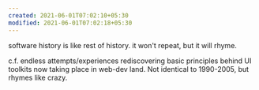 ```yaml
---
created: 2021-06-01T07:02:10+05:30
modified: 2021-06-01T07:02:18+05:30
---
```


software history is like rest of history. it won't repeat, but it will rhyme.

c.f. endless attempts/experiences rediscovering basic principles behind UI toolkits now taking place in web-dev land. Not identical to 1990-2005, but rhymes like crazy.

